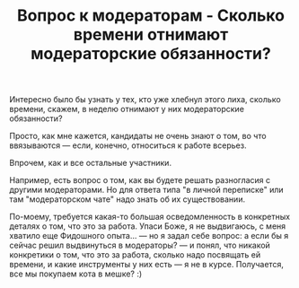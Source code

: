﻿---
title: "Вопрос к модераторам - Сколько времени отнимают модераторские обязанности?"
se.owner.user_id: 195342
se.owner.display_name: "Harry"
se.owner.link: "https://ru.meta.stackoverflow.com/users/195342/harry"
se.link: "https://ru.meta.stackoverflow.com/questions/12553/%d0%92%d0%be%d0%bf%d1%80%d0%be%d1%81-%d0%ba-%d0%bc%d0%be%d0%b4%d0%b5%d1%80%d0%b0%d1%82%d0%be%d1%80%d0%b0%d0%bc-%d0%a1%d0%ba%d0%be%d0%bb%d1%8c%d0%ba%d0%be-%d0%b2%d1%80%d0%b5%d0%bc%d0%b5%d0%bd%d0%b8-%d0%be%d1%82%d0%bd%d0%b8%d0%bc%d0%b0%d1%8e%d1%82-%d0%bc%d0%be%d0%b4%d0%b5%d1%80%d0%b0%d1%82%d0%be%d1%80%d1%81%d0%ba%d0%b8%d0%b5-%d0%be%d0%b1%d1%8f%d0%b7%d0%b0%d0%bd%d0%bd%d0%be%d1%81%d1%82%d0%b8"
se.question_id: 12553
se.post_type: question
---
<p>Интересно было бы узнать у тех, кто уже хлебнул этого лиха, сколько времени, скажем, в неделю отнимают у них модераторские обязанности?</p>
<p>Просто, как мне кажется, кандидаты не очень знают о том, во что ввязываются — если, конечно, относиться к работе всерьез.</p>
<p>Впрочем, как и все остальные участники.</p>
<p>Например, есть вопрос о том, как вы будете решать разногласия с другими модераторами. Но для ответа типа &quot;в личной переписке&quot; или там &quot;модераторском чате&quot; надо знать об их существовании.</p>
<p>По-моему, требуется какая-то большая осведомленность в конкретных деталях о том, что это за работа. Упаси Боже, я не выдвигаюсь, с меня хватило еще Фидошного опыта... — но я задал себе вопрос: а если бы я сейчас решил выдвинуться в модераторы? — и понял, что никакой конкретики о том, что это за работа, сколько надо посвящать ей времени, и какие инструменты у них есть — я не в курсе. Получается, все мы покупаем кота в мешке? :)</p>
